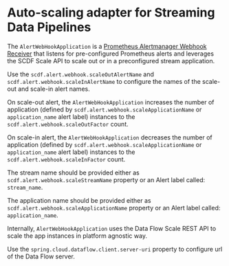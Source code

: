 
# Auto-scaling adapter for Streaming Data Pipelines

The `AlertWebHookApplication` is a [Prometheus Alertmanager Webhook Receiver](https://github.com/prometheus/alertmanager) 
that listens for pre-configured Prometheus alerts and leverages the SCDF Scale API to scale out or in a preconfigured 
stream application.

Use the `scdf.alert.webhook.scaleOutAlertName` and  `scdf.alert.webhook.scaleInAlertName` to configure the names of the scale-out and scale-in alert names.

On scale-out alert, the `AlertWebHookApplication` increases the number of application (defined by `scdf.alert.webhook.scaleApplicationName` or `application_name` alert label) instances  to the `scdf.alert.webhook.scaleOutFactor` count.

On scale-in alert, the `AlertWebHookApplication` decreases the number of application (defined by `scdf.alert.webhook.scaleApplicationName`  or `application_name` alert label) instances to the `scdf.alert.webhook.scaleInFactor` count.

The stream name should be provided either as `scdf.alert.webhook.scaleStreamName` property or an Alert label called: `stream_name`.

The application name should be provided either as `scdf.alert.webhook.scaleApplicationName` property or an Alert label called: `application_name`.

Internally, `AlertWebHookApplication` uses the Data Flow Scale REST API to scale the app instances in platform agnostic way.

Use the `spring.cloud.dataflow.client.server-uri` property to configure url of the Data Flow server.

